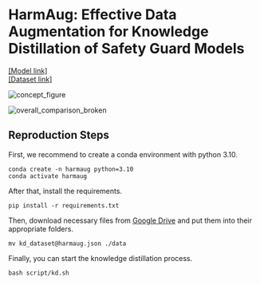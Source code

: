 # HarmAug: Effective Data Augmentation for Knowledge Distillation of Safety Guard Models

[[Model link]](https://huggingface.co/AnonHB/HarmAug_Guard_Model_deberta_v3_large_finetuned)  
[[Dataset link]](https://huggingface.co/datasets/AnonHB/HarmAug_generated_dataset)


![concept_figure](https://github.com/user-attachments/assets/3e61f7c6-e0c2-4107-bb4e-9b4d2c7ba961)

![overall_comparison_broken](https://github.com/user-attachments/assets/03cc0fa5-e9dc-4d78-a5b8-a2c122672fea)


## Reproduction Steps

First, we recommend to create a conda environment with python 3.10.
```
conda create -n harmaug python=3.10
conda activate harmaug
```


After that, install the requirements.
```
pip install -r requirements.txt
```


Then, download necessary files from [Google Drive](https://drive.google.com/drive/folders/1oLUMPauXYtEBP7rvbULXL4hHp9Ck_yqg?usp=drive_link) and put them into their appropriate folders.
```
mv kd_dataset@harmaug.json ./data
```


Finally, you can start the knowledge distillation process.
```
bash script/kd.sh
```
